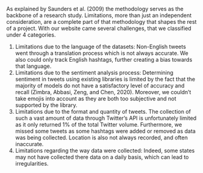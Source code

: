 As explained by Saunders et al. (2009) the methodology serves as the backbone of a research study. Limitations, more than just an independent consideration, are a complete part of that methodology that shapes the rest of a project. 
With our website came several challenges, that we classified under 4 categories.   
1)	Limitations due to the language of the datasets: 
Non-English tweets went through a translation process which is not always accurate. We also could only track English hashtags, further creating a bias towards that language. 
2)	Limitations due to the sentiment analysis process: 
Determining sentiment in tweets using existing libraries is limited by the fact that the majority of models do not have a satisfactory level of accuracy and recall (Zimbra, Abbasi, Zeng, and Chen, 2020). Moreover, we couldn’t take emojis into account as they are both too subjective and not supported by the library. 
3)	Limitations due to the format and quantity of tweets. 
The collection of such a vast amount of data through Twitter’s API is unfortunately limited as it only returned 1% of the total Twitter volume.  Furthermore, we missed some tweets as some hashtags were added or removed as data was being collected. Location is also not always recorded, and often inaccurate. 
4) Limitations regarding the way data were collected: 
Indeed, some states may not have collected there data on a daily basis, which can lead to irregularities. 
